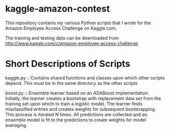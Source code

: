 kaggle-amazon-contest
=====================
This repository contains my various Python scripts that I wrote for the Amazon Employee Access Challenge on Kaggle.com.

The training and testing data can be downloaded from http://www.kaggle.com/c/amazon-employee-access-challenge


Short Descriptions of Scripts
=============================
kaggle.py   :: Contains shared functions and classes upon which other scripts depend. This must be in the same directory as the other scripts
              
boost.py    :: Ensemble learner based on an ADABoost implementation. Initially, the learner creates a bootstrap with replacement data set from the training set upon which to train a logistic model. The learner finds misclassified entries and creates weights for subsequent bootstrapping. This process is iterated N times. All predictions are collected and an ensemble model is fit to the predictions to create weights for model averaging.
